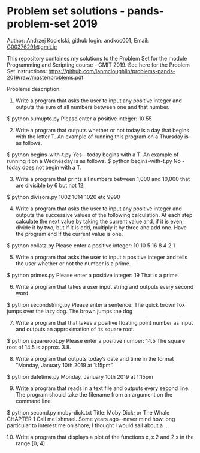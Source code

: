 # Problem set solutions - pands-problem-set 2019

Author: Andrzej Kocielski,
github login: andkoc001,
Email: G00376291@gmit.ie

This repository containes my solutions to the Problem Set for the module Programming and Scripting course - GMIT 2019.
See here for the Problem Set instructions:
https://github.com/ianmcloughlin/problems-pands-2019/raw/master/problems.pdf

Problems description:
1. Write a program that asks the user to input any positive integer and outputs the sum of all numbers between one and that number.

$ python sumupto.py
Please enter a positive integer: 10
55

2. Write a program that outputs whether or not today is a day that begins with the letter T. An example of running this program on a Thursday is as follows.

$ python begins-with-t.py
Yes - today begins with a T.
An example of running it on a Wednesday is as follows.
$ python begins-with-t.py
No - today does not begin with a T.

3. Write a program that prints all numbers between 1,000 and 10,000 that are divisible by 6 but not 12.

$ python divisors.py
1002
1014
1026
etc
9990

4. Write a program that asks the user to input any positive integer and outputs the successive values of the following calculation. At each step calculate the next value by taking the current value and, if it is even, divide it by two, but if it is odd, multiply it by three and add one. Have the program end if the current value is one.

$ python collatz.py
Please enter a positive integer: 10
10 5 16 8 4 2 1

5. Write a program that asks the user to input a positive integer and tells the user whether or not the number is a prime.

$ python primes.py
Please enter a positive integer: 19
That is a prime.

6. Write a program that takes a user input string and outputs every second word.

$ python secondstring.py
Please enter a sentence: The quick brown fox jumps over the lazy dog.
The brown jumps the dog

7. Write a program that that takes a positive floating point number as input and outputs an approximation of its square root.

$ python squareroot.py
Please enter a positive number: 14.5
The square root of 14.5 is approx. 3.8.

8. Write a program that outputs today’s date and time in the format ”Monday, January 10th 2019 at 1:15pm”.

$ python datetime.py
Monday, January 10th 2019 at 1:15pm

9. Write a program that reads in a text file and outputs every second line. The program should take the filename from an argument on the command line.

$ python second.py moby-dick.txt
Title: Moby Dick; or The Whale
CHAPTER 1
Call me Ishmael. Some years ago--never mind how long
particular to interest me on shore, I thought I would sail about a
...

10. Write a program that displays a plot of the functions x, x 2 and 2 x in the range [0, 4].

